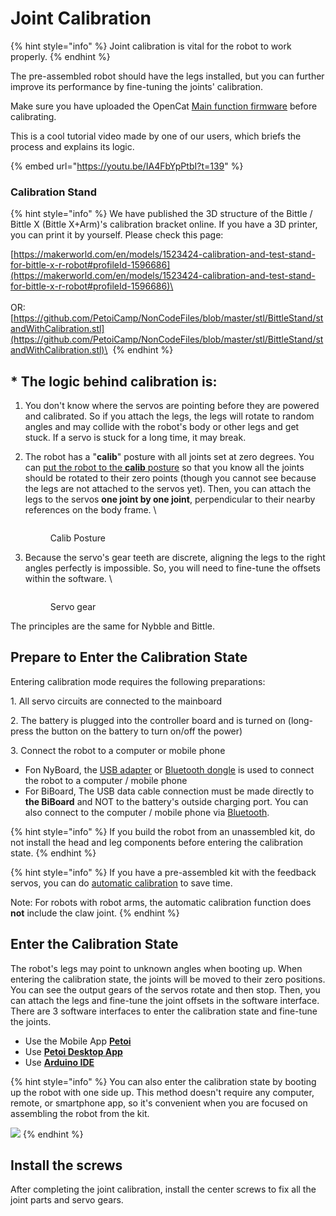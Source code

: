 # Joint Calibration

{% hint style="info" %}
Joint calibration is vital for the robot to work properly.&#x20;
{% endhint %}

The pre-assembled robot should have the legs installed, but you can further improve its performance by fine-tuning the joints' calibration.&#x20;

Make sure you have uploaded the OpenCat [Main function firmware](https://docs.petoi.com/arduino-ide/upload-sketch-for-nyboard#10.-upload-the-major-functionalities-sketch) before calibrating.&#x20;

This is a cool tutorial video made by one of our users, which briefs the process and explains its logic.&#x20;

{% embed url="https://youtu.be/IA4FbYpPtbI?t=139" %}

### Calibration Stand

{% hint style="info" %}
We have published the 3D structure of the Bittle / Bittle X (Bittle X+Arm)'s calibration bracket online. If you have a 3D printer, you can print it by yourself. Please check this page:&#x20;

[https://makerworld.com/en/models/1523424-calibration-and-test-stand-for-bittle-x-r-robot#profileId-1596686](https://makerworld.com/en/models/1523424-calibration-and-test-stand-for-bittle-x-r-robot#profileId-1596686)\
<img src=".gitbook/assets/Cali_Stand01.png" alt="" data-size="original"><img src=".gitbook/assets/Cali_Stand02.png" alt="" data-size="original">\
\
OR:\
[https://github.com/PetoiCamp/NonCodeFiles/blob/master/stl/BittleStand/standWithCalibration.stl](https://github.com/PetoiCamp/NonCodeFiles/blob/master/stl/BittleStand/standWithCalibration.stl)\
<img src=".gitbook/assets/standWithCalibration.jpg" alt="" data-size="original">
{% endhint %}

## \* The logic behind calibration is:

1. &#x20;You don't know where the servos are pointing before they are powered and calibrated. So if you attach the legs, the legs will rotate to random angles and may collide with the robot's body or other legs and get stuck. If a servo is stuck for a long time, it may break.&#x20;
2.  &#x20;The robot has a "**calib**" posture with all joints set at zero degrees. You can [put the robot to the **calib** posture](joint-calibration.md#enter-the-calibration-state) so that you know all the joints should be rotated to their zero points (though you cannot see because the legs are not attached to the servos yet). Then, you can attach the legs to the servos **one joint by one joint**, perpendicular to their nearby references on the body frame. \


    <figure><img src=".gitbook/assets/image (320).png" alt=""><figcaption><p>Calib Posture</p></figcaption></figure>
3.  &#x20;Because the servo's gear teeth are discrete, aligning the legs to the right angles perfectly is impossible. So, you will need to fine-tune the offsets within the software. \


    <figure><img src=".gitbook/assets/image (145).png" alt=""><figcaption><p>Servo gear</p></figcaption></figure>

The principles are the same for Nybble and Bittle.&#x20;

## Prepare to Enter the Calibration State

Entering calibration mode requires the following preparations: ‌

1\. All servo circuits are connected to the mainboard&#x20;

2\. The battery is plugged into the controller board and is turned on (long-press the button on the battery to turn on/off the power)

3\. Connect the robot to a computer or mobile phone

* Fon NyBoard, the [USB adapter](https://docs.petoi.com/communication-modules/usb-downloader-ch340c#connect-nyboard) or [Bluetooth dongle](https://docs.petoi.com/communication-modules/dual-mode-bluetooth) is used to connect the robot to a computer / mobile phone
* For BiBoard, The USB data cable connection must be made directly to **the BiBoard** and NOT to the battery's outside charging port. You can also connect to the computer / mobile phone via [Bluetooth](https://docs.petoi.com/bluetooth-connection).

{% hint style="info" %}
If you build the robot from an unassembled kit, do not install the head and leg components before entering the calibration state.&#x20;
{% endhint %}

{% hint style="info" %}
If you have a pre-assembled kit with the feedback servos, you can do [automatic calibration](https://docs.petoi.com/apis/serial-protocol/feedback-servos) to save time.

Note: For robots with robot arms, the automatic calibration function does **not** include the claw joint.
{% endhint %}

## Enter the Calibration State

The robot's legs may point to unknown angles when booting up. When entering the calibration state, the joints will be moved to their zero positions. You can see the output gears of the servos rotate and then stop. Then, you can attach the legs and fine-tune the joint offsets in the software interface. There are 3 software interfaces to enter the calibration state and fine-tune the joints.&#x20;

* Use the Mobile App [**Petoi**](https://docs.petoi.com/mobile-app/app-guide)
* Use [**Petoi Desktop App**](https://docs.petoi.com/desktop-app/joint-calibrator)
* Use [**Arduino IDE**](https://docs.petoi.com/arduino-ide/calibrate-the-joints-with-arduino-ide)

{% hint style="info" %}
You can also enter the calibration state by booting up the robot with one side up. This method doesn't require any computer, remote, or smartphone app, so it's convenient when you are focused on assembling the robot from the kit.&#x20;

![](<.gitbook/assets/image (216).png>)
{% endhint %}

## Install the screws

After completing the joint calibration, install the center screws to fix all the joint parts and servo gears.

<figure><img src=".gitbook/assets/校准完拧螺丝.jpg" alt=""><figcaption></figcaption></figure>

<figure><img src=".gitbook/assets/Screw_Servo_en.png" alt=""><figcaption></figcaption></figure>
